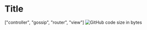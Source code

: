 # Title

["controller", "gossip", "router", "view"]
![GitHub code size in bytes](https://img.shields.io/github/languages/code-size/rockethelll/Gossip_project)
